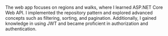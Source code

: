 The web app focuses on regions and walks, where I learned ASP.NET Core Web API. I implemented the repository pattern and explored advanced concepts such as filtering, sorting, and pagination. Additionally, I gained knowledge in using JWT and became proficient in authorization and authentication.
